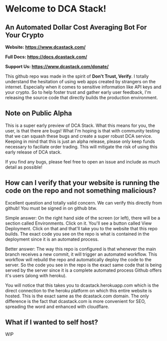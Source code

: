 # Welcome to DCA Stack!
## An Automated Dollar Cost Averaging Bot For Your Crypto

**Website: https://www.dcastack.com/**

**Full Docs: https://docs.dcastack.com/**

**Support Us: https://www.dcastack.com/donate/**


This github repo was made in the spirit of **Don't Trust, Verify**. I totally understand the hesitation of using web apps created by strangers on the internet. Especially when it comes to sensitive information like API keys and your crypto. So to help foster trust and gather early user feedback, I'm releasing the source code that directly builds the production environment. 

## Note on Public Alpha

This is a super early preview of DCA Stack. What this means for you, the user, is that there are bugs! What I'm hoping is that with community testing that we can squash these bugs and create a super robust DCA service. Keeping in mind that this is just an alpha release, please only keep funds necessary to faciliate order trading. This will mitigate the risk of using this early release of DCA stack.

If you find any bugs, please feel free to open an issue and include as much detail as possible!

## How can I verify that your website is running the code on the repo and not something malicious?

Excellent question and totally valid concern. We can verify this directly from github! You must be signed in on github btw.

Simple answer: On the right hand side of the screen (or left), there will be a section called Environments. Click on it. You'll see a button called View Deployment. Click on that and that'll take you to the website that this repo builds. The exact code you see on the repo is what is contained in the deployment since it is an automated process. 

Better answer: The way this repo is configured is that whenever the main branch receives a new commit, it will trigger an automated workflow. This workflow will rebuild the repo and automatically deploy the code to the server. So the code you see in the repo is the exact same code that is being served by the server since it is a complete automated process Github offers it's users (along with heroku). 

You will notice that this takes you to dcastack.herokuapp.com which is the direct connection to the heroku platform on which this entire website is hosted. This is the exact same as the dcastack.com domain. The only difference is the fact that dcastack.com is more convenient for SEO, spreading the word and enhanced with cloudflare.

## What if I wanted to self host?

WIP
